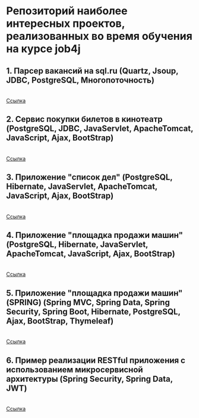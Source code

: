 ﻿# Репозиторий наиболее интересных проектов, реализованных во время обучения на курсе job4j

<h2>1. Парсер вакансий на sql.ru (Quartz, Jsoup, JDBC, PostgreSQL, Многопоточность)</h2>
<br><a href="https://github.com/brakhin/portfolio/tree/master/sqlru_parser/src/main/java/ru/bgbrakhi/sql/jobparser">Ссылка</a> 

<h2>2. Сервис покупки билетов в кинотеатр (PostgreSQL, JDBC, JavaServlet, ApacheTomcat, JavaScript, Ajax, BootStrap)</h2>
<br><a href="https://github.com/brakhin/portfolio/tree/master/servlets_cinema">Ссылка</a> 

<h2>3. Приложение "список дел" (PostgreSQL, Hibernate, JavaServlet, ApacheTomcat, JavaScript, Ajax, BootStrap)</h2>
<br><a href="https://github.com/brakhin/portfolio/tree/master/todolist_hibernate">Ссылка</a> 
 
<h2>4. Приложение "площадка продажи машин" (PostgreSQL, Hibernate, JavaServlet, ApacheTomcat, JavaScript, Ajax, BootStrap)</h2>
<br><a href="https://github.com/brakhin/portfolio/tree/master/carseller_hibernate">Ссылка</a> 
 
<h2>5. Приложение "площадка продажи машин" (SPRING) (Spring MVC, Spring Data, Spring Security, Spring Boot, Hibernate, PostgreSQL, Ajax, BootStrap, Thymeleaf)</h2>
<br><a href="https://github.com/brakhin/portfolio/tree/master/carseller_spring">Ссылка</a> 

<h2>6. Пример реaлизации RESTful приложения с использованием микросервисной архитектуры (Spring Security, Spring Data, JWT)</h2>
<br><a href="https://github.com/brakhin/portfolio/tree/master/rest_app">Ссылка</a> 




